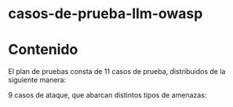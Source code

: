 # casos-de-prueba-llm-owasp

# Contenido
El plan de pruebas consta de 11 casos de prueba, distribuidos de la siguiente manera:

9 casos de ataque, que abarcan distintos tipos de amenazas:
